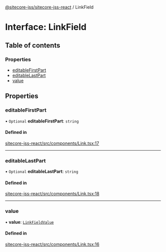 [@sitecore-jss/sitecore-jss-react](../README.md) / LinkField

# Interface: LinkField

## Table of contents

### Properties

- [editableFirstPart](LinkField.md#editablefirstpart)
- [editableLastPart](LinkField.md#editablelastpart)
- [value](LinkField.md#value)

## Properties

### editableFirstPart

• `Optional` **editableFirstPart**: `string`

#### Defined in

[sitecore-jss-react/src/components/Link.tsx:17](https://github.com/Sitecore/jss/blob/1db69b67/packages/sitecore-jss-react/src/components/Link.tsx#L17)

___

### editableLastPart

• `Optional` **editableLastPart**: `string`

#### Defined in

[sitecore-jss-react/src/components/Link.tsx:18](https://github.com/Sitecore/jss/blob/1db69b67/packages/sitecore-jss-react/src/components/Link.tsx#L18)

___

### value

• **value**: [`LinkFieldValue`](LinkFieldValue.md)

#### Defined in

[sitecore-jss-react/src/components/Link.tsx:16](https://github.com/Sitecore/jss/blob/1db69b67/packages/sitecore-jss-react/src/components/Link.tsx#L16)
